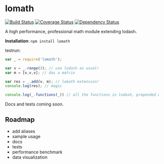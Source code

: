# lomath
[![Build Status](https://travis-ci.org/kengz/lomath.svg?branch=master)](https://travis-ci.org/kengz/lomath) [![Coverage Status](https://coveralls.io/repos/kengz/lomath/badge.svg?branch=master)](https://coveralls.io/r/kengz/lomath?branch=master) [![Dependency Status](https://gemnasium.com/kengz/lomath.svg)](https://gemnasium.com/kengz/lomath)

A high performance, professional math module extending lodash.

**Installation**: `npm install lomath`

testrun:

```Javascript
var _ = require('lomath');

var v = _.range(3); // use lodash as usual!
var m = [v,v,v]; // das a matrix

var res = _.add(v, m); // lomath extension!
console.log(res); // magic

console.log(_.functions(_)) // all the functions in lodash, prepended with lomath functions
```

Docs and tests coming soon.

## Roadmap
- add aliases
- sample usage
- docs
- tests
- performance benchmark
- data visualization
